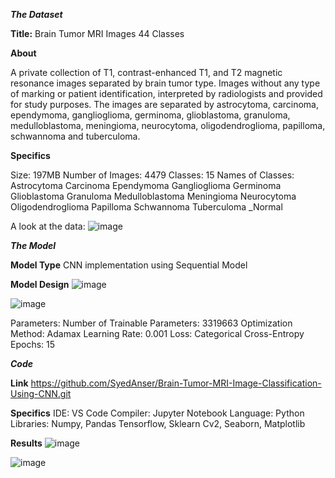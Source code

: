
_**The Dataset**_

**Title:** 
Brain Tumor MRI Images 44 Classes


**About**

A private collection of T1, contrast-enhanced T1, and T2 magnetic resonance images separated by brain tumor type. 
Images without any type of marking or patient identification, interpreted by radiologists and provided for study purposes. 
The images are separated by astrocytoma, carcinoma, ependymoma, ganglioglioma, germinoma, glioblastoma, granuloma, medulloblastoma, meningioma, neurocytoma, oligodendroglioma, papilloma, schwannoma and tuberculoma.


**Specifics**

Size: 197MB
Number of Images: 4479
Classes: 15
Names of Classes:
Astrocytoma
Carcinoma
Ependymoma
Ganglioglioma
Germinoma
Glioblastoma
Granuloma
Medulloblastoma
Meningioma
Neurocytoma
Oligodendroglioma
Papilloma
Schwannoma 
Tuberculoma
_Normal

A look at the data:
![image](https://github.com/SyedAnser/Brain-Tumor-MRI-Image-Classification-Using-CNN/assets/113206580/342bf231-f72a-4729-904b-1deaaed1d429)


**_The Model_**

**Model Type**
CNN implementation using Sequential Model

**Model Design**
![image](https://github.com/SyedAnser/Brain-Tumor-MRI-Image-Classification-Using-CNN/assets/113206580/0771543c-cfe9-484d-b1ea-19fccd127c60)

![image](https://github.com/SyedAnser/Brain-Tumor-MRI-Image-Classification-Using-CNN/assets/113206580/09795845-26f5-4acc-aaa8-7fe6456ec867)




Parameters:
Number of Trainable Parameters: 3319663
Optimization Method: Adamax
Learning Rate: 0.001
Loss: Categorical Cross-Entropy
Epochs: 15

_**Code**_

**Link**
https://github.com/SyedAnser/Brain-Tumor-MRI-Image-Classification-Using-CNN.git

**Specifics**
IDE: VS Code
Compiler: Jupyter Notebook
Language: Python
Libraries:
Numpy, Pandas
Tensorflow, Sklearn
Cv2, Seaborn, Matplotlib

**Results**
![image](https://github.com/SyedAnser/Brain-Tumor-MRI-Image-Classification-Using-CNN/assets/113206580/e5112c68-2099-4208-b3e6-efe2cbd2add2)


![image](https://github.com/SyedAnser/Brain-Tumor-MRI-Image-Classification-Using-CNN/assets/113206580/600a3a6e-af1e-4510-b30f-4add4ebd7821)
